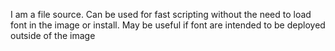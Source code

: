 I am a file source.
Can be used for fast scripting without the need to load font in the image or install.
May be useful if font are intended to be deployed outside of the image